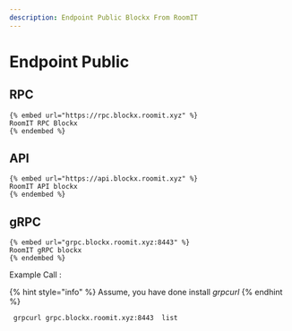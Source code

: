 ```yaml
---
description: Endpoint Public Blockx From RoomIT
---
```


# Endpoint Public

## RPC
    {% embed url="https://rpc.blockx.roomit.xyz" %}
    RoomIT RPC Blockx
    {% endembed %}

## API
    {% embed url="https://api.blockx.roomit.xyz" %}
    RoomIT API blockx
    {% endembed %}

## gRPC
    {% embed url="grpc.blockx.roomit.xyz:8443" %}
    RoomIT gRPC blockx
    {% endembed %}

Example Call :

{% hint style="info" %}
Assume, you have done install _grpcurl_
{% endhint %}

```bash
 grpcurl grpc.blockx.roomit.xyz:8443  list
```

